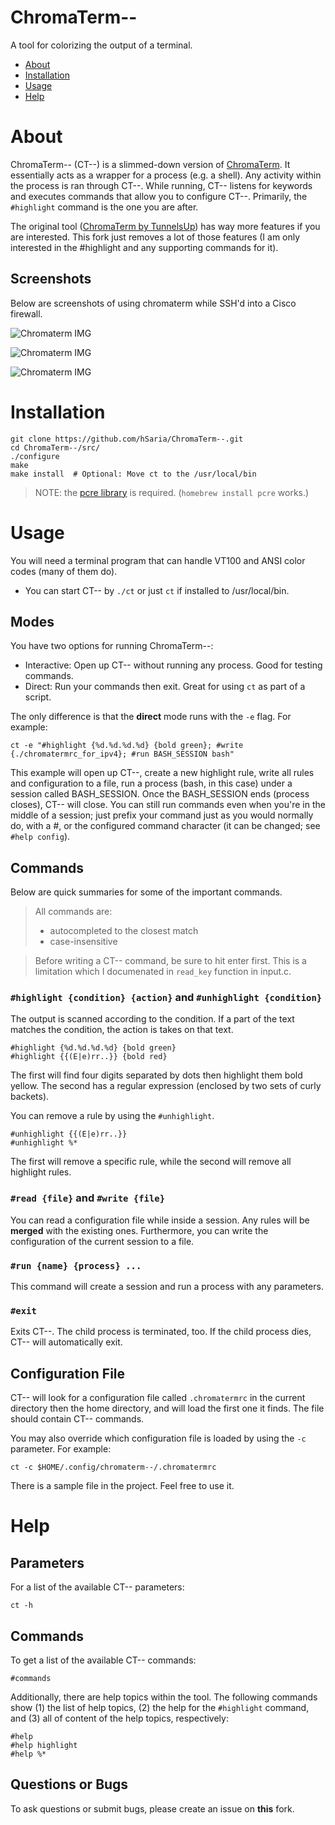 # ChromaTerm--
A tool for colorizing the output of a terminal.

- [About](#about)
- [Installation](#installation)
- [Usage](#usage)
- [Help](#help)


# About
ChromaTerm-- (CT--) is a slimmed-down version of [ChromaTerm](https://github.com/tunnelsup/chromaterm). It essentially acts as a wrapper for a process (e.g. a shell). Any activity within the process is ran through CT--. 
While running,  CT-- listens for keywords and executes commands that allow you to configure CT--. Primarily, the `#highlight` command is the one you are after.

The original tool ([ChromaTerm by TunnelsUp](www.tunnelsup.com/chromaterm/)) has way more features if you are interested. This fork just removes a lot of those features (I am only interested in the #highlight and any supporting commands for it).

## Screenshots
Below are screenshots of using chromaterm while SSH'd into a Cisco firewall.

![Chromaterm IMG](http://tunnelsup.com/images/chroma1.PNG)

![Chromaterm IMG](http://tunnelsup.com/images/chroma2.PNG)

![Chromaterm IMG](http://tunnelsup.com/images/chroma3.PNG)


# Installation
```
git clone https://github.com/hSaria/ChromaTerm--.git
cd ChromaTerm--/src/
./configure
make
make install  # Optional: Move ct to the /usr/local/bin 
```
> NOTE: the [pcre library](https://pcre.org) is required. (`homebrew install pcre` works.)


# Usage
You will need a terminal program that can handle VT100 and ANSI color codes (many of them do).
- You can start CT-- by `./ct` or just `ct` if installed to /usr/local/bin.

## Modes
You have two options for running ChromaTerm--:
- Interactive: Open up CT-- without running any process. Good for testing commands.
- Direct: Run your commands then exit. Great for using `ct` as part of a script.

The only difference is that the **direct** mode runs with the `-e` flag. For example:
```
ct -e "#highlight {%d.%d.%d.%d} {bold green}; #write {./chromatermrc_for_ipv4}; #run BASH_SESSION bash"
```

This example will open up CT--, create a new highlight rule, write all rules and configuration to a file, run a process (bash, in this case) under a session called BASH_SESSION. Once the BASH_SESSION ends (process closes), CT-- will close. You can still run commands even when you're in the middle of a session; just prefix your command just as you would normally do, with a #, or the configured command character (it can be changed; see `#help config`).

## Commands
Below are quick summaries for some of the important commands.

> All commands are:
> - autocompleted to the closest match
> - case-insensitive

> Before writing a CT-- command, be sure to hit enter first. This is a limitation which I documenated in `read_key` function in input.c.

### `#highlight {condition} {action}` and `#unhighlight {condition}`
The output is scanned according to the condition. If a part of the text matches the condition, the action is takes on that text. 
```
#highlight {%d.%d.%d.%d} {bold green}
#highlight {{(E|e)rr..}} {bold red}
```
The first will find four digits separated by dots then highlight them bold yellow. The second has a regular expression (enclosed by two sets of curly backets).

You can remove a rule by using the `#unhighlight`.
```
#unhighlight {{(E|e)rr..}}
#unhighlight %*
```
The first will remove a specific rule, while the second will remove all highlight rules.

### `#read {file}` and `#write {file}`
You can read a configuration file while inside a session. Any rules will be **merged** with the existing ones. Furthermore, you can write the configuration of the current session to a file.

### `#run {name} {process} ...`
This command will create a session and run a process with any parameters.

### `#exit`
Exits CT--. The child process is terminated, too. If the child process dies, CT-- will automatically exit.

## Configuration File
CT-- will look for a configuration file called `.chromatermrc` in the current directory then the home directory, and will load the first one it finds. The file should contain CT-- commands.

You may also override which configuration file is loaded by using the `-c` parameter. For example:
```
ct -c $HOME/.config/chromaterm--/.chromatermrc 
```

There is a sample file in the project. Feel free to use it.


# Help

## Parameters
For a list of the available CT-- parameters:
```
ct -h
```

## Commands
To get a list of the available CT-- commands:
```
#commands
```

Additionally, there are help topics within the tool. The following commands show (1) the list of help topics, (2) the help for the `#highlight` command, and (3) all of content of the help topics, respectively:
```
#help
#help highlight
#help %*
```

## Questions or Bugs
To ask questions or submit bugs, please create an issue on **this** fork.
